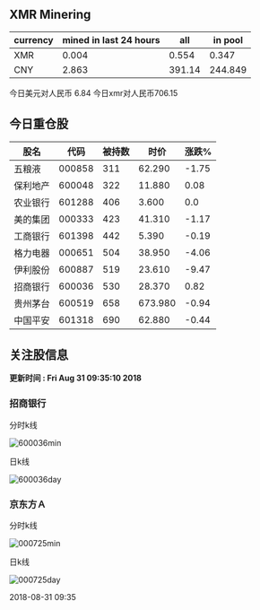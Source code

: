 ## XMR Minering

|currency|mined in last 24 hours|all|in pool|
|---|---|---|---|
|XMR|0.004|0.554|0.347|
|CNY|2.863|391.14|244.849|

今日美元对人民币 6.84	今日xmr对人民币706.15


## 今日重仓股 

|股名|代码|被持数|时价|涨跌%|
|---|---|---|---|---|
|五粮液|000858|311|62.290|-1.75|
|保利地产|600048|322|11.880|0.08|
|农业银行|601288|406|3.600|0.0|
|美的集团|000333|423|41.310|-1.17|
|工商银行|601398|442|5.390|-0.19|
|格力电器|000651|504|38.950|-4.06|
|伊利股份|600887|519|23.610|-9.47|
|招商银行|600036|530|28.370|0.82|
|贵州茅台|600519|658|673.980|-0.94|
|中国平安|601318|690|62.880|-0.44|

## 关注股信息
**更新时间 : Fri Aug 31 09:35:10 2018**
### 招商银行 
分时k线

![600036min](http://image.sinajs.cn/newchart/min/n/sh600036.gif)

日k线

![600036day](http://image.sinajs.cn/newchart/daily/n/sh600036.gif)

### 京东方Ａ 
分时k线

![000725min](http://image.sinajs.cn/newchart/min/n/sz000725.gif)

日k线

![000725day](http://image.sinajs.cn/newchart/daily/n/sz000725.gif)

2018-08-31 09:35